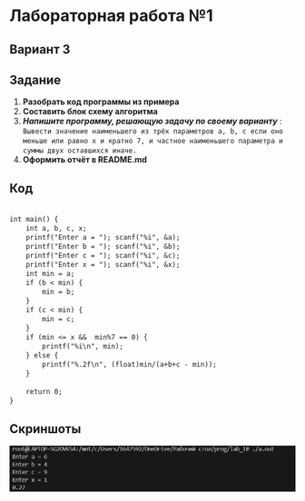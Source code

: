 # Лабораторная работа №1
## Вариант 3
## Задание 
1. **Разобрать код программы из примера** 
2. **Составить блок схему алгоритма**
3. ***Напишите программу, решающую задачу по своему варианту*** : ```Вывести значение наименьшего из трёх параметров a, b, c если оно меньше или равно x и кратно 7, и частное наименьшего параметра и суммы двух оставшихся иначе.```
4. **Оформить отчёт в README.md**
## Код
``` #include <stdio.h>

int main() {
    int a, b, c, x;
    printf("Enter a = "); scanf("%i", &a);
    printf("Enter b = "); scanf("%i", &b);
    printf("Enter c = "); scanf("%i", &c);
    printf("Enter x = "); scanf("%i", &x);
    int min = a;
    if (b < min) {
        min = b;
    }
    if (c < min) {
        min = c;
    }
    if (min <= x &&  min%7 == 0) {
        printf("%i\n", min);
    } else {
        printf("%.2f\n", (float)min/(a+b+c - min));
    } 
    
    return 0;
}
```
## Скриншоты
![alt text](lab1.1-1.png)